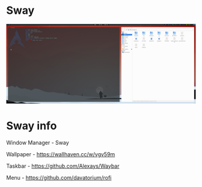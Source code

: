 # Sway

<img src='screenshots/sway-august-2022.png'>

# Sway info

Window Manager - Sway

Wallpaper - https://wallhaven.cc/w/vgv59m

Taskbar - https://github.com/Alexays/Waybar

Menu - https://github.com/davatorium/rofi
